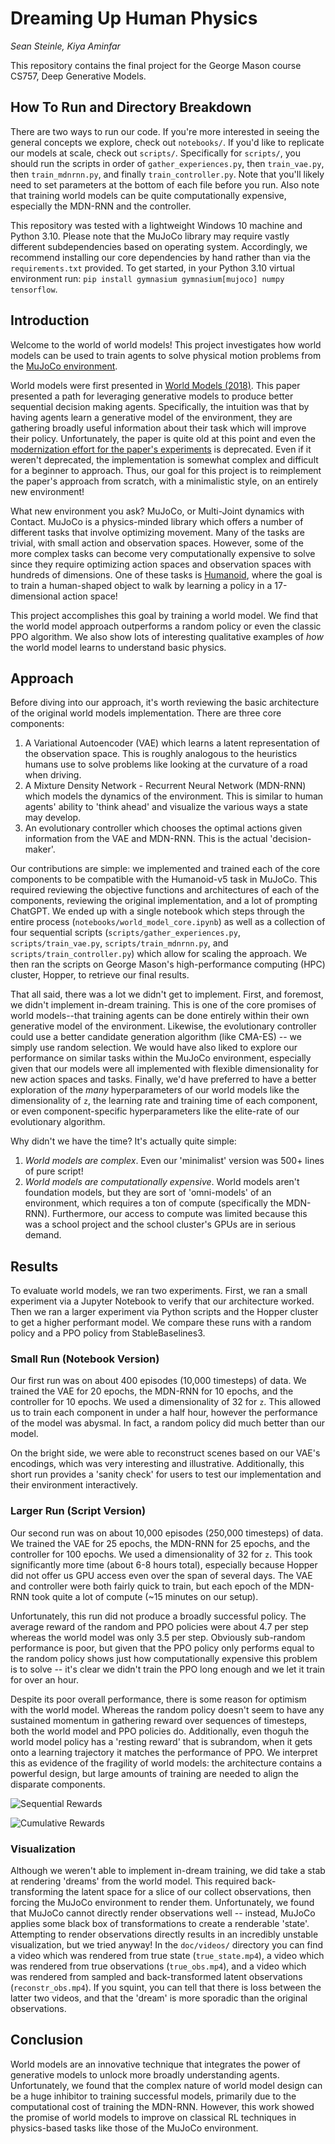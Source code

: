 # Dreaming Up Human Physics
*Sean Steinle, Kiya Aminfar*

This repository contains the final project for the George Mason course CS757, Deep Generative Models.

## How To Run and Directory Breakdown

There are two ways to run our code. If you're more interested in seeing the general concepts we explore, check out `notebooks/`. If you'd like to replicate our models at scale, check out `scripts/`. Specifically for `scripts/`, you should run the scripts in order of `gather_experiences.py`, then `train_vae.py`, then `train_mdnrnn.py`, and finally `train_controller.py`. Note that you'll likely need to set parameters at the bottom of each file before you run. Also note that training world models can be quite computationally expensive, especially the MDN-RNN and the controller.

This repository was tested with a lightweight Windows 10 machine and Python 3.10. Please note that the MuJoCo library may require vastly different subdependencies based on operating system. Accordingly, we recommend installing our core dependencies by hand rather than via the `requirements.txt` provided. To get started, in your Python 3.10 virtual environment run: `pip install gymnasium gymnasium[mujoco] numpy tensorflow`.

## Introduction

Welcome to the world of world models! This project investigates how world models can be used to train agents to solve physical motion problems from the [MuJoCo environment](https://www.gymlibrary.dev/environments/mujoco/index.html).

World models were first presented in [World Models (2018)](https://worldmodels.github.io/). This paper presented a path for leveraging generative models to produce better sequential decision making agents. Specifically, the intuition was that by having agents learn a generative model of the environment, they are gathering broadly useful information about their task which will improve their policy. Unfortunately, the paper is quite old at this point and even the [modernization effort for the paper's experiments](https://github.com/zacwellmer/WorldModels) is deprecated. Even if it weren't deprecated, the implementation is somewhat complex and difficult for a beginner to approach. Thus, our goal for this project is to reimplement the paper's approach from scratch, with a minimalistic style, on an entirely new environment!

What new environment you ask? MuJoCo, or Multi-Joint dynamics with Contact. MuJoCo is a physics-minded library which offers a number of different tasks that involve optimizing movement. Many of the tasks are trivial, with small action and observation spaces. However, some of the more complex tasks can become very computationally expensive to solve since they require optimizing action spaces and observation spaces with hundreds of dimensions. One of these tasks is [Humanoid](https://www.gymlibrary.dev/environments/mujoco/humanoid/), where the goal is to train a human-shaped object to walk by learning a policy in a 17-dimensional action space!

This project accomplishes this goal by training a world model. We find that the world model approach outperforms a random policy or even the classic PPO algorithm. We also show lots of interesting qualitative examples of *how* the world model learns to understand basic physics. 

## Approach

Before diving into our approach, it's worth reviewing the basic architecture of the original world models implementation. There are three core components:

1. A Variational Autoencoder (VAE) which learns a latent representation of the observation space. This is roughly analogous to the heuristics humans use to solve problems like looking at the curvature of a road when driving.
2. A Mixture Density Network - Recurrent Neural Network (MDN-RNN) which models the dynamics of the environment. This is similar to human agents' ability to 'think ahead' and visualize the various ways a state may develop.
3. An evolutionary controller which chooses the optimal actions given information from the VAE and MDN-RNN. This is the actual 'decision-maker'.

Our contributions are simple: we implemented and trained each of the core components to be compatible with the Humanoid-v5 task in MuJoCo. This required reviewing the objective functions and architectures of each of the components, reviewing the original implementation, and a lot of prompting ChatGPT. We ended up with a single notebook which steps through the entire process (`notebooks/world_model_core.ipynb`) as well as a collection of four sequential scripts (`scripts/gather_experiences.py`, `scripts/train_vae.py`, `scripts/train_mdnrnn.py`, and `scripts/train_controller.py`) which allow for scaling the approach. We then ran the scripts on George Mason's high-performance computing (HPC) cluster, Hopper, to retrieve our final results.

That all said, there was a lot we didn't get to implement. First, and foremost, we didn't implement in-dream training. This is one of the core promises of world models--that training agents can be done entirely within their own generative model of the environment. Likewise, the evolutionary controller could use a better candidate generation algorithm (like CMA-ES) -- we simply use random selection. We would have also liked to explore our performance on similar tasks within the MuJoCo environment, especially given that our models were all implemented with flexible dimensionality for new action spaces and tasks. Finally, we'd have preferred to have a better exploration of the *many* hyperparameters of our world models like the dimensionality of `z`, the learning rate and training time of each component, or even component-specific hyperparameters like the elite-rate of our evolutionary algorithm.

Why didn't we have the time? It's actually quite simple:
1. *World models are complex*. Even our 'minimalist' version was 500+ lines of pure script!
2. *World models are computationally expensive*. World models aren't foundation models, but they are sort of 'omni-models' of an environment, which requires a ton of compute (specifically the MDN-RNN). Furthermore, our access to compute was limited because this was a school project and the school cluster's GPUs are in serious demand.

## Results

To evaluate world models, we ran two experiments. First, we ran a small experiment via a Jupyter Notebook to verify that our architecture worked. Then we ran a larger experiment via Python scripts and the Hopper cluster to get a higher performant model. We compare these runs with a random policy and a PPO policy from StableBaselines3.

### Small Run (Notebook Version)

Our first run was on about 400 episodes (10,000 timesteps) of data. We trained the VAE for 20 epochs, the MDN-RNN for 10 epochs, and the controller for 10 epochs. We used a dimensionality of 32 for `z`. This allowed us to train each component in under a half hour, however the performance of the model was abysmal. In fact, a random policy did much better than our model. 

On the bright side, we were able to reconstruct scenes based on our VAE's encodings, which was very interesting and illustrative. Additionally, this short run provides a 'sanity check' for users to test our implementation and their environment interactively.

### Larger Run (Script Version)

Our second run was on about 10,000 episodes (250,000 timesteps) of data. We trained the VAE for 25 epochs, the MDN-RNN for 25 epochs, and the controller for 100 epochs. We used a dimensionality of 32 for `z`. This took significantly more time (about 6-8 hours total), especially because Hopper did not offer us GPU access even over the span of several days. The VAE and controller were both fairly quick to train, but each epoch of the MDN-RNN took quite a lot of compute (~15 minutes on our setup).

Unfortunately, this run did not produce a broadly successful policy. The average reward of the random and PPO policies were about 4.7 per step whereas the world model was only 3.5 per step. Obviously sub-random performance is poor, but given that the PPO policy only performs equal to the random policy shows just how computationally expensive this problem is to solve -- it's clear we didn't train the PPO long enough and we let it train for over an hour.

Despite its poor overall performance, there is some reason for optimism with the world model. Whereas the random policy doesn't seem to have any sustained momentum in gathering reward over sequences of timesteps, both the world model and PPO policies do. Additionally, even thoguh the world model policy has a 'resting reward' that is subrandom, when it gets onto a learning trajectory it matches the performance of PPO. We interpret this as evidence of the fragility of world models: the architecture contains a powerful design, but large amounts of training are needed to align the disparate components.

![Sequential Rewards](doc/plots/sequential_rewards.png)

![Cumulative Rewards](doc/plots/cumulative_rewards.png)

### Visualization

Although we weren't able to implement in-dream training, we did take a stab at rendering 'dreams' from the world model. This required back-transforming the latent space for a slice of our collect observations, then forcing the MuJoCo environment to render them. Unfortunately, we found that MuJoCo cannot directly render observations well -- instead, MuJoCo applies some black box of transformations to create a renderable 'state'. Attempting to render observations directly results in an incredibly unstable visualization, but we tried anyway! In the `doc/videos/` directory you can find a video which was rendered from true state (`true_state.mp4`), a video which was rendered from true observations (`true_obs.mp4`), and a video which was rendered from sampled and back-transformed latent observations (`reconstr_obs.mp4`). If you squint, you can tell that there is loss between the latter two videos, and that the 'dream' is more sporadic than the original observations.

## Conclusion

World models are an innovative technique that integrates the power of generative models to unlock more broadly understanding agents. Unfortunately, we found that the complex nature of world model design can be a huge inhibitor to training successful models, primarily due to the computational cost of training the MDN-RNN. However, this work showed the promise of world models to improve on classical RL techniques in physics-based tasks like those of the MuJoCo environment.

